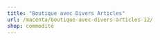 ```yaml
---
title: "Boutique avec Divers Articles"
url: /macenta/boutique-avec-divers-articles-12/
shop: commodité
---
```

